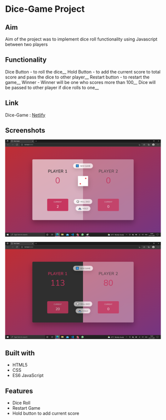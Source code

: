 # Dice-Game Project

## Aim

Aim of the project was to implement dice roll functionality using Javascript between two players

## Functionality

Dice Button - to roll the dice__
Hold Button - to add the current score to total score and pass the dice to other player__
Restart button - to restart the game__
Winner - Winner will be one who scores more than 100__ 
Dice will be passed to other player if dice rolls to one__

## Link

Dice-Game : [Netlify](https://dice-game-projects.netlify.app/) 

## Screenshots

![Alt text](/img/screenshots/ss2.png?raw=true)

![Alt text](/img/screenshots/ss1.png?raw=true "When player wins the game")


## Built with

* HTML5
* CSS
* ES6 JavaScript

## Features

* Dice Roll
* Restart Game
* Hold button to add current score 
